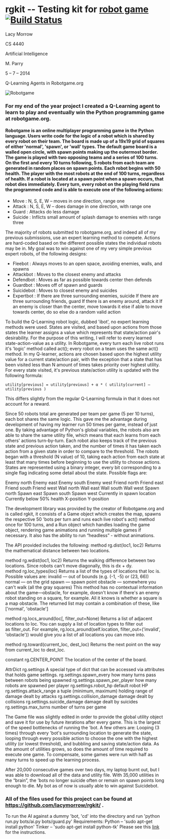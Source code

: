 # rgkit -- Testing kit for [robot game](http://robotgame.org) [![Build Status](https://travis-ci.org/brandonhsiao/rgkit.png?branch=master)](https://travis-ci.org/brandonhsiao/rgkit) #

Lacy Morrow

CS 4440

Artificial Intelligence

M. Parry

5 – 7 – 2014

Q-Learning Agents in Robotgame.org

![Robotgame](http://lacymorrow.com/images/robotgame.gif)

### For my end of the year project I created a Q-Learning agent to learn to play and eventually win the Python programming game at robotgame.org.

#### Robotgame is an online multiplayer programming game in the Python language. Users write code for the logic of a robot which is shared by every robot on their team. The board is made up of a 19x19 grid of squares of either 'normal', 'spawn', or 'wall' types. The default game board is a walled open circle, with spawn points making up the outermost border. The game is played with two opposing teams and a series of 100 turns. On the first and every 10 turns following, 5 robots from each team are generated in random places on spawn points. Each robot begins with 50 health. The player with the most robots at the end of 100 turns, regardless of health. If a robot is located at a spawn point when a spawn occurs, that robot dies immediately. Every turn, every robot on the playing field runs the programmed code and is able to execute one of the following actions:

* Move : N, S, E, W – moves in one direction, range one
* Attack : N, S, E, W – does damage in one direction, with range one
* Guard : Attacks do less damage
* Suicide : Inflicts small amount of splash damage to enemies with range three

The majority of robots submitted to robotgame.org, and indeed all of my previous submissions, use an expert learning method to compete. Actions are hard-coded based on the different possible states the individual robots may be in. My goal was to win against one of my very simple previous expert robots, of the following designs:


* Fleebot : Always moves to an open space, avoiding enemies, walls, and spawns
* Attackbot : Moves to the closest enemy and attacks
* Defendbot : Moves as far as possible towards center then defends
* Guardbot : Moves off of spawn and guards
* Suicidebot : Moves to closest enemy and suicides
* Expertbot :
	If there are three surrounding enemies, suicide
	If there are three surrounding friends, guard
	If there is an enemy around, attack it
	If an enemy is closer than the center, move towards it
	else if able to move towards center, do so
	else do a random valid action

To build the Q-Learning robot logic, dubbed 'ibot', no expert learning methods were used. States are visited, and based upon actions from those states the learner assigns a value which represents that state/action pair's desirability. For the purpose of this writing, I will refer to every learned state-action-value as a utility. In Robotgame, every turn each live robot runs it's 'logic' method called act(); every robot on a team uses the same act() method. In my Q-learner, actions are chosen based upon the highest utility value for a current state/action pair, with the exception that a state that has been visited less than N amount of times takes priority over highest utility. For every state visited, it's previous state/action utility is updated with the following formula:

    utility[previous] = utility[previous] + α * ( utility[current] – utility[previous )

This differs slightly from the regular Q-Learning formula in that it does not account for a reward.

Since 50 robots total are generated per team per game (5 per 10 turns), each bot shares the same logic. This gave me the advantage during development of having my learner run 50 times per game, instead of just one. By taking advantage of Python's global variables, the robots also are able to share the same utility file, which means that each learns from each others' actions turn-by-turn. Each robot also keeps track of the previous state and previous action taken, and the number of times it has taken each action from a given state in order to compare to the threshold. The robots began with a threshold (N value) of 10, taking each action from each state at least that many times before beginning to use the utility to choose actions. States are represented using a binary integer, every bit corresponding to a single flag indicating some detail about the state. Possible flags are:

Enemy north
Enemy east
Enemy south
Enemy west
Friend north
Friend east
Friend south
Friend west
Wall north
Wall east
Wall south
Wall west
Spawn north
Spawn east
Spawn south
Spawn west
Currently in spawn location
Currently below 50% health
X-position
Y-position

The development library was provided by the creator of Robotgame.org and is called rgkit, it consists of a Game object which creates the map, spawns the respective 50 'bots per turn and runs each live robot's act() method once for 100 turns, and a Run object which handles loading the game object, rendering game animations and running multiple games if necessary. It also has the ability to run “headless” - without animations. 

The API provided includes the following:
method rg.dist(loc1, loc2)
Returns the mathematical distance between two locations.

method rg.wdist(loc1, loc2)
Returns the walking difference between two locations. Since robots can't move diagonally, this is dx + dy.
method rg.loc_types(loc)
Returns a list of the types of locations that loc is. Possible values are:
invalid — out of bounds (e.g. (-1, -5) or (23, 66))
normal — on the grid
spawn — spawn point
obstacle — somewhere you can't walk (all the gray squares)
This method has no contextual information about the game—obstacle, for example, doesn't know if there's an enemy robot standing on a square, for example. All it knows is whether a square is a map obstacle.
The returned list may contain a combination of these, like
['normal', 'obstacle']

method rg.locs_around(loc[, filter_out=None)
Returns a list of adjacent locations to loc. You can supply a list of location types to filter out as filter_out. For example,
rg.locs_around(self.location, filter_out=('invalid', 'obstacle'))
would give you a list of all locations you can move into.

method rg.toward(current_loc, dest_loc)
Returns the next point on the way from current_loc to dest_loc.

constant rg.CENTER_POINT
The location of the center of the board.

AttrDict rg.settings
A special type of dict that can be accessed via attributes that holds game settings.
rg.settings.spawn_every
how many turns pass between robots being spawned
rg.settings.spawn_per_player
how many robots are spawned per player
rg.settings.robot_hp
default robot HP
rg.settings.attack_range
a tuple (minimum, maximum) holding range of damage dealt by attacks
rg.settings.collision_damage
damage dealt by collisions
rg.settings.suicide_damage
damage dealt by suicides
rg.settings.max_turns
number of turns per game

The Game file was slightly edited in order to provide the global utility object and save it for use by future iterations after every game. This is the largest of the speed bottlenecks of running the 'bot. A few others are: Looping (3 times) through every 'bot's surrounding location to generate the state, looping through every possible action to choose the one with the highest utility (or lowest threshold), and bubbling and saving state/action data. As the amount of utilities grows, so does the amount of time required to execute one game. To compensate, some games were run with half as many turns to speed up the learning process.

After 20,000 consecutive games over two days, my laptop burnt out, but I was able to download all of the data and utility file. With 35,000 utilities in the “brain”, the 'bots no longer suicide often or remain on spawn points long enough to die. My bot as of now is usually able to win against Suicidebot.

### All of the files used for this project can be found at https://github.com/lacymorrow/rgkit/  .
To run the AI against a dummy 'bot, 'cd' into the directory and run 'python run.py bots/ai.py bots/guard.py'
Requirements: 
Python – 'sudo apt-get install python'
Tinker – 'sudo apt-get install python-tk'
Please see this [link](http://robotgame.org/kit) for the instructions.
